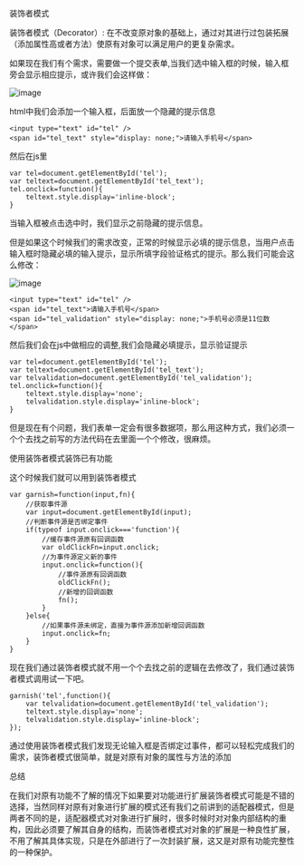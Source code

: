 装饰者模式

装饰者模式（Decorator）: 在不改变原对象的基础上，通过对其进行过包装拓展（添加属性高或者方法）使原有对象可以满足用户的更复杂需求。

如果现在我们有个需求，需要做一个提交表单,当我们选中输入框的时候，输入框旁会显示相应提示，或许我们会这样做：

![image](http://ow2n75eab.bkt.clouddn.com/774226-20170827225744964-134931225.gif)

html中我们会添加一个输入框，后面放一个隐藏的提示信息

```
<input type="text" id="tel" />
<span id="tel_text" style="display: none;">请输入手机号</span>
```

然后在js里

```
var tel=document.getElementById('tel');
var teltext=document.getElementById('tel_text');
tel.onclick=function(){
    teltext.style.display='inline-block';
}
```

当输入框被点击选中时，我们显示之前隐藏的提示信息。

但是如果这个时候我们的需求改变，正常的时候显示必填的提示信息，当用户点击输入框时隐藏必填的输入提示，显示所填字段验证格式的提示。那么我们可能会这么修改：

![image](http://ow2n75eab.bkt.clouddn.com/774226-20170827225801011-1508865828.gif)

```
<input type="text" id="tel" />
<span id="tel_text">请输入手机号</span>
<span id="tel_validation" style="display: none;">手机号必须是11位数</span>
```

然后我们会在js中做相应的调整,我们会隐藏必填提示，显示验证提示

```
var tel=document.getElementById('tel');
var teltext=document.getElementById('tel_text');
var telvalidation=document.getElementById('tel_validation');
tel.onclick=function(){
    teltext.style.display='none';
    telvalidation.style.display='inline-block';
}
```

但是现在有个问题，我们表单一定会有很多数据项，那么用这种方式，我们必须一个个去找之前写的方法代码在去里面一个个修改，很麻烦。

使用装饰者模式装饰已有功能

这个时候我们就可以用到装饰者模式

```
var garnish=function(input,fn){
    //获取事件源
    var input=document.getElementById(input);
    //判断事件源是否绑定事件
    if(typeof input.onclick==='function'){
        //缓存事件源原有回调函数
        var oldClickFn=input.onclick;
        //为事件源定义新的事件
        input.onclick=function(){
            //事件源原有回调函数
            oldClickFn();
            //新增的回调函数
            fn();
        }
    }else{
        //如果事件源未绑定，直接为事件源添加新增回调函数
        input.onclick=fn;
    }
}
```

现在我们通过装饰者模式就不用一个个去找之前的逻辑在去修改了，我们通过装饰者模式调用试一下吧。

```
garnish('tel',function(){
    var telvalidation=document.getElementById('tel_validation');
    teltext.style.display='none';
    telvalidation.style.display='inline-block';
});
```

通过使用装饰者模式我们发现无论输入框是否绑定过事件，都可以轻松完成我们的需求，装饰者模式很简单，就是对原有对象的属性与方法的添加

总结

在我们对原有功能不了解的情况下如果要对功能进行扩展装饰者模式可能是不错的选择，当然同样对原有对象进行扩展的模式还有我们之前讲到的适配器模式，但是两者不同的是，适配器模式对对象进行扩展时，很多时候时对对象内部结构的重构，因此必须要了解其自身的结构，而装饰者模式对对象的扩展是一种良性扩展，不用了解其具体实现，只是在外部进行了一次封装扩展，这又是对原有功能完整性的一种保护。